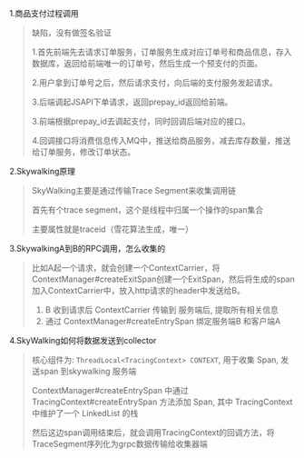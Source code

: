 1.商品支付过程调用

> 缺陷，没有做签名验证
>
> 1.首先前端先去请求订单服务，订单服务生成对应订单号和商品信息，存入数据库，返回给前端唯一的订单号，然后生成一个预支付的页面。
>
> 2.用户拿到订单号之后，然后请求支付，向后端的支付服务发起请求。
>
> 3.后端调起JSAPI下单请求，返回prepay_id返回给前端。
>
> 3.前端根据prepay_id去调起支付，同时回调后端对应的接口。
>
> 4.回调接口将消费信息传入MQ中，推送给商品服务，减去库存数量，推送给订单服务，修改订单状态。

2.Skywalking原理

> SkyWalking主要是通过传输Trace Segment来收集调用链
>
> 首先有个trace segment，这个是线程中归属一个操作的span集合
>
> 主要属性就是traceid（雪花算法生成，唯一）	

3.SkywalkingA到B的RPC调用，怎么收集的

> 比如A起一个请求，就会创建一个ContextCarrier，将ContextManager\#createExitSpan创建一个ExitSpan，然后将生成的span加入ContextCarrier中，放入http请求的header中发送给B。
>
> 1. B 收到请求后 ContextCarrier 传输到 服务端后, 提取所有相关信息
> 2. 通过 ContextManager#createEntrySpan 绑定服务端B 和客户端A

4.SkyWalking如何将数据发送到collector

> 核心组件为: `ThreadLocal<TracingContext> CONTEXT`, 用于收集 Span, 发送span 到skywalking 服务端
>
> ContextManager#createEntrySpan 中通过 TracingContext#createEntrySpan 方法添加 Span, 其中 TracingContext 中维护了一个 LinkedList<AbstractSpan> 的栈
>
> 然后这边span调用结束后，就会调用TracingContext的回调方法，将TraceSegment序列化为grpc数据传输给收集器端